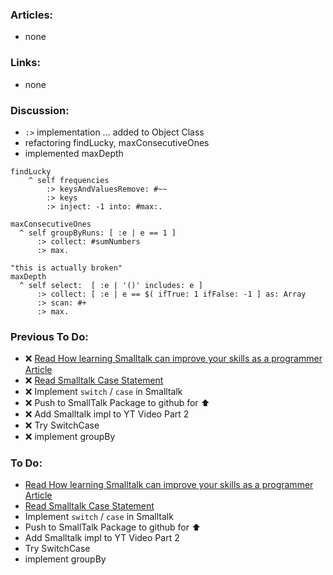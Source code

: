 ### Articles:

* none

### Links:

* none

### Discussion:

* `:>` implementation ... added to Object Class
* refactoring findLucky, maxConsecutiveOnes
* implemented maxDepth

```smalltalk
findLucky
	^ self frequencies 
	    :> keysAndValuesRemove: #~~
	    :> keys 
	    :> inject: -1 into: #max:.

maxConsecutiveOnes
  ^ self groupByRuns: [ :e | e == 1 ] 
      :> collect: #sumNumbers
      :> max.

"this is actually broken"
maxDepth
  ^ self select:  [ :e | '()' includes: e ]
      :> collect: [ :e | e == $( ifTrue: 1 ifFalse: -1 ] as: Array
      :> scan: #+
      :> max.
```

### Previous To Do:

* :x: [Read How learning Smalltalk can improve your skills as a programmer Article](https://smalltalkrenaissance.wordpress.com/2016/07/19/how-learning-smalltalk-can-improve-your-skills-as-a-programmer/)
* :x: [Read Smalltalk Case Statement](https://wiki.c2.com/?SmalltalkCaseStatement)
* :x: Implement `switch` / `case` in Smalltalk
* :x: Push to SmallTalk Package to github for :arrow_up:
* :x: Add Smalltalk impl to YT Video Part 2
* :x: Try SwitchCase
* :x: implement groupBy

### To Do:

* [Read How learning Smalltalk can improve your skills as a programmer Article](https://smalltalkrenaissance.wordpress.com/2016/07/19/how-learning-smalltalk-can-improve-your-skills-as-a-programmer/)
* [Read Smalltalk Case Statement](https://wiki.c2.com/?SmalltalkCaseStatement)
* Implement `switch` / `case` in Smalltalk
* Push to SmallTalk Package to github for :arrow_up:
* Add Smalltalk impl to YT Video Part 2
* Try SwitchCase
* implement groupBy
